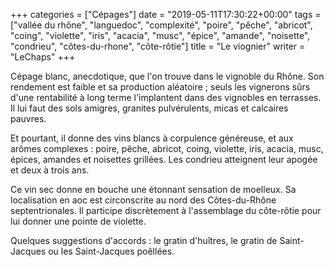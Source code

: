 +++
categories = ["Cépages"]
date = "2019-05-11T17:30:22+00:00"
tags = ["vallée du rhône", "languedoc", "complexité", "poire", "pêche", "abricot", "coing", "violette", "iris", "acacia", "musc", "épice", "amande", "noisette", "condrieu", "côtes-du-rhone", "côte-rôtie"]
title = "Le viognier"
writer = "LeChaps"
+++

Cépage blanc, anecdotique, que l'on trouve dans le vignoble du Rhône. Son rendement est faible et sa production aléatoire ; seuls les vignerons sûrs d'une rentabilité à long terme l'implantent dans des vignobles en terrasses. Il lui faut des sols amigres, granites pulvérulents, micas et calcaires pauvres.  

Et pourtant, il donne des vins blancs à corpulence généreuse, et aux arômes complexes : poire, pêche, abricot, coing, violette, iris, acacia, musc, épices, amandes et noisettes grillées. Les condrieu atteignent leur apogée et deux à trois ans.  

Ce vin sec donne en bouche une étonnant sensation de moelleux. Sa localisation en aoc est circonscrite au nord des Côtes-du-Rhône septentrionales. Il participe discrètement à l'assemblage du côte-rôtie pour lui donner une pointe de violette.  

Quelques suggestions d'accords : le gratin d'huîtres, le gratin de Saint-Jacques ou les Saint-Jacques poêllées.